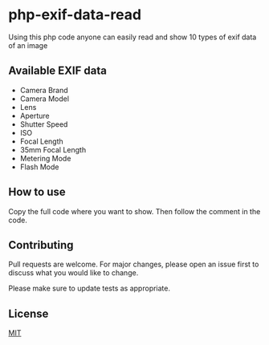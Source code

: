 # php-exif-data-read
Using this php code anyone can easily read and show 10 types of exif data of an image

## Available EXIF data
- Camera Brand
- Camera Model
- Lens
- Aperture
- Shutter Speed
- ISO
- Focal Length
- 35mm Focal Length
- Metering Mode
- Flash Mode

## How to use
Copy the full code where you want to show. Then follow the comment in the code.

## Contributing
Pull requests are welcome. For major changes, please open an issue first to discuss what you would like to change.

Please make sure to update tests as appropriate.

## License
[MIT](https://choosealicense.com/licenses/mit/)
